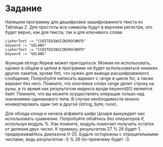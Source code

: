 # Задание

Напишем программу для дешифровки зашифрованного текста из Таблицы 2. Для простоты все символы будут в верхнем регистре, это будет верно, как для текста, так и для ключевого слова:

```
cipherText := "CSOITEUIWUIZNSROCNKFD"
keyword := "GOLANG"
cipherText := "CSOITEUIWUIZNSROCNKFD"
keyword := "GOLANG"
```

Функция strings.Repeat может пригодиться. Можем ее использовать, однако в общем и целом в программе не будет использоваться никаких других пакетов, кроме fmt, что нужен для вывода расшифрованного сообщения;
Попробуйте написать вариант с range в цикле for, а также вариант без него. Помните, что ключевое слово range делит строку на руны, в то время как результатом индекса вроде keyword[0] является байт.
Помните, что вы можете осуществлять операции только над значениями одинакового типа. В случае необходимости можно конвертировать один тип в другой (string, byte, rune).

Для обхода конца и начала алфавита шифр Цезаря вынуждает нас использовать сравнение. Попробуйте обойтись без операторов if, используя модуль %. Как помните, модуль помогает получить остаток от деления двух чисел. К примеру, результатом 27 % 26 будет 1, придерживайтесь диапазона 0-25. Будьте осторожны с отрицательными числами, ведь результатом -3 % 26 по-прежнему будет -3.